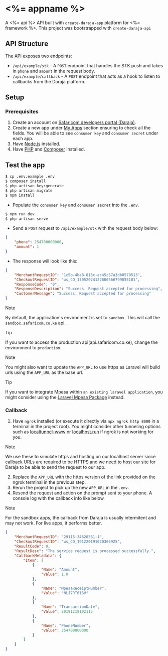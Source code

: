 # <%= appname %>

A <%= api %> API built with `create-daraja-app` platform for <%= framework %>. This project was bootstrapped with `create-daraja-api`

## API Structure

The API exposes two endpoints:

-   `/api/example/stk` - A `POST` endpoint that handles the STK push and takes in `phone` and `amount` in the request body.
-   `/api/example/callback` - A `POST` endpoint that acts as a hook to listen to callbacks from the Daraja platform.

## Setup

### Prerequisites

1. Create an account on [Safaricom developers portal (Daraja)](https://developer.safaricom.co.ke/).
2. Create a new app under [My Apps](https://developer.safaricom.co.ke/MyApps) section ensuring to check all the fields. You will be able to see `consumer key` and `consumer secret` under each app.
3. Have [Node.js](https://nodejs.org/) installed.
4. Have [PHP](http://php.net/manual/en/install.php) and [Composer](https://getcomposer.org/download/) installed.

## Test the app

```bash
$ cp .env.example .env
$ composer install
$ php artisan key:generate
$ php artisan migrate
$ npm install
```

-   Populate the `consumer key` and `consumer secret` into the `.env`.

```bash
$ npm run dev
$ php artisan serve
```

-   Send a `POST` request to `/api/example/stk` with the request body below:

```json
{
    "phone": 254700000000,
    "amount": 1
}
```

-   The response will look like this:

```json
{
    "MerchantRequestID": "1c5b-4ba8-815c-ac45c57a3db0570513",
    "CheckoutRequestID": "ws_CO_17052024122600366799055101",
    "ResponseCode": "0",
    "ResponseDescription": "Success. Request accepted for processing",
    "CustomerMessage": "Success. Request accepted for processing"
}
```

> [!NOTE]
> By default, the application's environment is set to `sandbox`. This will call the `sandbox.safaricom.co.ke` api.

> [!TIP]
> If you want to access the production api(api.safaricom.co.ke), change the environment to `production`.

> [!NOTE]
> You might also want to update the `APP_URL` to use https as Laravel will build urls using the `APP_URL` as the base url.

> [!TIP]
> If you want to integrate Mpesa within `an existing laravel application`, you might consider using the [Laravel Mpesa Package](https://github.com/Iankumu/mpesa) instead.

### Callback

1. Have `ngrok` installed (or execute it directly via `npx ngrok http 8000` in a terminal in the project root). You might consider other tunneling options such as [localtunnel-www](https://theboroer.github.io/localtunnel-www/) or [localhost.run](https://localhost.run/) if ngrok is not working for you.

> [!NOTE]
> We use these to simulate https and hosting on our localhost server since callback URLs are required to be HTTPS and we need to host our site for Daraja to be able to send the request to our app.

2. Replace the `APP_URL` with the https version of the link provided on the ngrok terminal in the previous step.
3. Rerun the project to pick up the new `APP_URL` in the `.env`.
4. Resend the request and action on the prompt sent to your phone. A console log with the callback info like below.

> [!NOTE]
> For the sandbox apps, the callback from Daraja is usually intermitent and may not work. For live apps, it performs better.

```json
{
    "MerchantRequestID": "29115-34620561-1",
    "CheckoutRequestID": "ws_CO_191220191020363925",
    "ResultCode": 0,
    "ResultDesc": "The service request is processed successfully.",
    "CallbackMetadata": {
        "Item": [
            {
                "Name": "Amount",
                "Value": 1.0
            },
            {
                "Name": "MpesaReceiptNumber",
                "Value": "NLJ7RT61SV"
            },
            {
                "Name": "TransactionDate",
                "Value": 20191219102115
            },
            {
                "Name": "PhoneNumber",
                "Value": 254700000000
            }
        ]
    }
}
```
